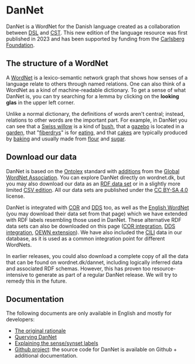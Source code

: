# DanNet
DanNet is a WordNet for the Danish language created as a collaboration between [DSL][DSL] and [CST][CST]. This new edition of the language resource was first published in 2023 and has been supported by funding from the [Carlsberg Foundation][Carlsbergfondet].

## The structure of a WordNet
A [WordNet][WordNet] is a lexico-semantic network graph that shows how senses of a language relate to others through named relations. One can also think of a WordNet as a kind of machine-readable dictionary. To get a sense of what DanNet is, you can try searching for a lemma by clicking on the **looking glas** in the upper left corner.

Unlike a normal dictionary, the definitions of words aren't central; instead, relations to other words are the important part. For example, in DanNet you can see that a [Swiss willow][dværgpil] is a kind of [bush][busk], that a [gazebo][lysthus] is located in a [garden][have], that "[fiberdrys][fiberdrys]" is for [eating][spise], and that [cakes][kage] are typically produced by [baking][bage] and usually made from [flour][mel] and [sugar][sukker].

## Download our data
DanNet is based on the [Ontolex][Ontolex] standard with [additions][GWA RDF] from the [Global WordNet Association][GWA]. You can explore DanNet directly on wordnet.dk, but you may also download our data as an [RDF data set][DanNet RDF] or in a slightly more limited [CSV edition][DanNet CSV]. All our data sets are published under the [CC BY-SA 4.0](https://creativecommons.org/licenses/by-sa/4.0/) license.

DanNet is integrated with [COR][COR] and [DDS][DDS] too, as well as the [English WordNet][OEWN] (you may download their data set from that page) which we have extended with RDF labels resembling those used in DanNet. These alternative RDF data sets can also be downloaded on this page ([COR integration][COR-integration], [DDS integration][DDS-integration], [OEWN extension][OEWN-extension]). We have also included the [CILI][CILI] data in our database, as it is used as a common integration point for different WordNets.

In earlier releases, you could also download a complete copy of all the data that can be found on wordnet.dk/dannet, including logically inferred data and associated RDF schemas. However, this has proven too resource-intensive to generate as part of a regular DanNet release. We will try to remedy this in the future.

## Documentation
The following documents are only available in English and mostly for developers:

* [The original rationale][rationale]
* [Querying DanNet][queries]
* [Explaining the sense/synset labels][label-rewrite]
* [Github project][Github]: the source code for DanNet is available on Github + additional documentation.

[DSL]: https://dsl.dk/ "Dansk Sprog- og Litteraturselskab"
[CST]: https://cst.ku.dk/english "Centre for Language Technology (University of Copenhagen)"
[Carlsbergfondet]: https://www.carlsbergfondet.dk/en "The Carlsberg Foundation"
[WordNet]: https://wordnet.princeton.edu/ "What is WordNet?"
[Ontolex]: https://www.w3.org/2016/05/ontolex/ "Lexicon Model for Ontologies"
[GWA RDF]: https://globalwordnet.github.io/schemas/#rdf "GWA RDF schema"
[GWA]: http://globalwordnet.org/ "Global WordNet Association"
[COR]: http://ordregister.dk "Det Centrale Ordregister"
[DDS]: https://github.com/dsldk/danish-sentiment-lexicon "Det Danske Sentimentleksikon"
[OEWN]: https://en-word.net/ "Open English WordNet"
[CILI]: https://github.com/globalwordnet/cili "Collaborative Interlingual Index"
[DanNet RDF]: /export/rdf/dn "DanNet (RDF)"
[DanNet CSV]:  /export/csv/dn "DanNet (CSV)"
[COR-integration]: /export/rdf/cor "COR-integration (RDF)"
[DDS-integration]: /export/rdf/dds "DDS-integration (RDF)"
[OEWN-extension]: /export/rdf/oewn-extension "OEWN extension (RDF)"
[complete]: /export/rdf/dn?variant=complete "DanNet + COR + DDS + logically inferred data (RDF)"
[dværgpil]: /dannet/data/synset-1304 "dværgpil"
[busk]: /dannet/data/synset-597 "busk"
[lysthus]: /dannet/data/synset-4733 "lysthus"
[have]: /dannet/data/synset-1876 "have"
[fiberdrys]: /dannet/data/synset-34989 "fiberdrys"
[spise]: /dannet/data/synset-124 "spise"
[kage]: /dannet/data/synset-52 "kage"
[bage]: /dannet/data/synset-145 "bage"
[mel]: /dannet/data/synset-131 "mel"
[sukker]: /dannet/data/synset-128 "sukker"
[label-rewrite]: /dannet/page/label-rewrite "Synset/sense label rewrite"
[rationale]: /dannet/page/rationale "Rationale"
[queries]: /dannet/page/queries "Queries"
[Github]: https://github.com/kuhumcst/DanNet "The Github project page"
